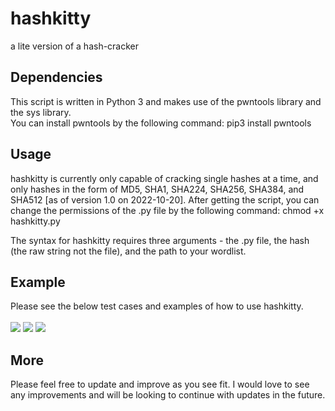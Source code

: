 <h1>hashkitty</h1>
a lite version of a hash-cracker


<h2>Dependencies</h2>
This script is written in Python 3 and makes use of the pwntools library and the sys library. <br>
You can install pwntools by the following command: pip3 install pwntools

<h2>Usage</h2>
hashkitty is currently only capable of cracking single hashes at a time, and only hashes in the form of MD5, SHA1, SHA224, SHA256, SHA384, and SHA512 [as of version 1.0 on 2022-10-20]. After getting the script, you can change the permissions of the .py file by the following command: chmod +x hashkitty.py <br>

The syntax for hashkitty requires three arguments - the .py file, the hash (the raw string not the file), and the path to your wordlist. <br>

<h2>Example</h2>
Please see the below test cases and examples of how to use hashkitty. <br><br>

<img src="https://user-images.githubusercontent.com/107446796/197061910-4d1e4880-7174-4e6e-8bf7-84dee8b6d9e1.png">

<img src="https://user-images.githubusercontent.com/107446796/197061534-a1632637-4fac-4073-aa37-3ba7c289f12a.png">

<img src="https://user-images.githubusercontent.com/107446796/197061549-476a06b7-f659-4613-b991-faa1ee21b546.png">
<br>

<h2>More</h2>
Please feel free to update and improve as you see fit. I would love to see any improvements and will be looking to continue with updates in the future.


